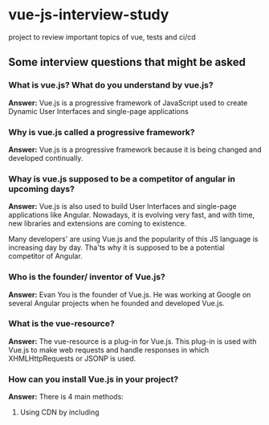 # vue-js-interview-study
project to review important topics of vue, tests and ci/cd

## Some interview questions that might be asked

### What is vue.js? What do you understand by vue.js?
**Answer:** Vue.js is a progressive framework of JavaScript used to create Dynamic User Interfaces and single-page applications


### Why is vue.js called a progressive framework?
**Answer:** Vue.js is a progressive framework because it is being changed and developed continually.


### Whay is vue.js supposed to be a competitor of angular in upcoming days?
**Answer:** Vue.js is also used to build User Interfaces and single-page applications like Angular. Nowadays, it is evolving very fast, and with time, new libraries and extensions are coming to existence.

Many developers' are using Vue.js and the popularity of this JS language is increasing day by day. Tha'ts why it is supposed to be a potential competitor of Angular.


### Who is the founder/ inventor of Vue.js?
**Answer:** Evan You is the founder of Vue.js. He was working at Google on several Angular projects when he founded and developed Vue.js.


### What is the vue-resource?
**Answer:** The vue-resource is a plug-in for Vue.js. This plug-in is used with Vue.js to make web requests and handle responses in which XHMLHttpRequests or JSONP is used.


### How can you install Vue.js in your project?
**Answer:** There is 4 main methods:
1. Using CDN by including <script> tag into the HTML file.
2. By NPM/Yarn.
3. By Bower.
4. Using Vue-cli.

  
### How to create a Vue instance?
```vue.js
let vue = new Vue({
  //options
})
```
  
### What is Vuex?
**Answer:** Vuex is a state management pattern + library for Vue.js applications. It serves as a centralized store for all the components in an application, with rules ensuring that the state can only be mutated in a predictable fashion. It also integrates with Vue's official devtools extension to provide advanced features such as zero-config time-travel debugging and state snapshot export / import.

  
### What are Vue.js filters?
**Answer:** Vue.js allows you to define filters that can be used to apply common text formatting. Filters are usable in two places: mustache interpolations and 

```vue.js
v-bind expressions (the latter supported in 2.1.0+).
<!-- in mustaches -->
{{ message | capitalize }}

<!-- in v-bind -->
<div v-bind:id="rawId | formatId"></div>
```
  
### React x Vue
**Answer:** There's a few important differences:
  - The modification of a React component state triggers the re-rendering of all of the components in its subtree.
  - In Vue, these dependencies are tracked—so unnecessary re-rendering is prevented.
  - Among the two, Vue can handle high frames rate—10 frames/second, as compared to React with 1 FPS.
  - Both have State Management libraries.
    - React has Redux
    - Vue has Vuex
  - React has JSX (which in my opinion is a lot harder to learn)
  - Vue has separated CSS, HTML and JS, using HTML, JSX.
  - Both have component life cycles, but vue is simpler and more intuitive.
  
### Popularity
  
  ![image](https://user-images.githubusercontent.com/47605309/144344499-c528458c-ed06-4b6f-bc34-5d75ce1351ed.png)
  As you can see, ever since 2017, Vue has been right there with React among the most popular frameworks.

  As of 2021, Vue has 181K Github stars—and can be considered the most popular JavaScript framework. In the second place, React runs close with 165K stars-continuing to grow.

  According to Google Trends, over the past 12 months, companies were looking to hire React developers, followed by Vue and Angular in a neck-to-neck battle. Having this in mind, React jobs are the most popular, followed by Angular, and then Vue—that’s how the job market looked like in 2020.
  
### In conclusion
  
  Vue is better if:
  - You need a solution that works as soon as possible.
  - Your app isn’t very complex or you need it to be extremely fast
  - You want to migrate an existing project to a new technology, but have limited resources and time
  - Your team is mostly HTML or junior developers
  - You prefer clean code and HTML templates

  React is better if:
  
  - You want to develop a complex application or SPA
  - You plan on expanding the functionalities of your applications to a great extent in the future
  - You need a mobile app
  - Your team prefers JavaScript over HTML
  - You have experienced React developers on your team
